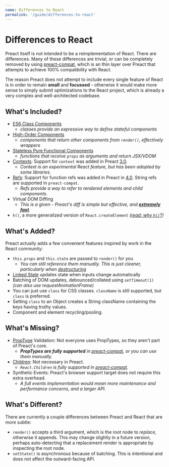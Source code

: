 ```yaml
---
name: Differences to React
permalink: '/guide/differences-to-react'
---
```


# Differences to React

Preact itself is not intended to be a reimplementation of React.  There are differences. Many of these differences are trivial, or can be completely removed by using [preact-compat], which is an thin layer over Preact that attempts to achieve 100% compatibility with React.

The reason Preact does not attempt to include every single feature of React is in order to remain **small** and **focussed** - otherwise it would make more sense to simply submit optimizations to the React project, which is already a very complex and well-architected codebase.

## What's Included?

- [ES6 Class Components]
    - _classes provide an expressive way to define stateful components_
- [High-Order Components]  
    - _components that return other components from `render()`, effectively wrappers_
- [Stateless Pure Functional Components]  
    - _functions that receive `props` as arguments and return JSX/VDOM_
- [Contexts]: Support for `context` was added in Preact [3.0].
    - _Context is an experimental React feature, but has been adopted by some libraries._
- [Refs]: Support for function refs was added in Preact in [4.0]. String refs are supported in `preact-compat`.
    - _Refs provide a way to refer to rendered elements and child components._
- Virtual DOM Diffing
    - _This is a given - Preact's diff is simple but effective, and **[extremely](http://developit.github.io/js-repaint-perfs/) [fast](https://localvoid.github.io/uibench/)**._
- `h()`, a more generalized version of `React.createElement` _([read: why `h()`?](http://jasonformat.com/wtf-is-jsx))_


## What's Added?

Preact actually adds a few convenient features inspired by work in the React community:

- `this.props` and `this.state` are passed to `render()` for you  
    - _You can still reference them manually. This is just cleaner, particularly when [destructuring]_
- [Linked State] updates state when inputs change automatically
- Batching of DOM updates, debounced/collated using `setTimeout(1)` _(can also use requestAnimationFrame)_
- You can just use `class` for CSS classes. `className` is still supported, but `class` is preferred.
- Setting `class` to an Object creates a String className containing the keys having truthy values.
- Component and element recycling/pooling.


## What's Missing?

- [PropType] Validation: Not everyone uses PropTypes, so they aren't part of Preact's core.
    - _**PropTypes are fully supported** in [preact-compat], or you can use them manually._
- [Children]: Not necessary in Preact.
    - _`React.Children` is fully supported in [preact-compat]._
- Synthetic Events: Preact's browser support target does not require this extra overhead.
    - _A full events implementation would mean more maintenance and performance concerns, and a larger API._


## What's Different?

There are currently a couple differences between Preact and React that are more subtle:

- `render()` accepts a third argument, which is the root node to _replace_, otherwise it appends. This may change slightly in a future version, perhaps auto-detecting that a replacement render is appropriate by inspecting the root node.
- `setState()` is asynchronous because of batching. This is intentional and does not affect the outward-facing API.


[3.0]: https://github.com/developit/preact/milestones/3.0
[4.0]: https://github.com/developit/preact/milestones/4.0
[preact-compat]: https://github.com/developit/preact-compat
[PropType]: https://github.com/developit/proptypes
[Contexts]: https://facebook.github.io/react/docs/context.html
[Refs]: https://facebook.github.io/react/docs/more-about-refs.html
[Children]: https://facebook.github.io/react/docs/top-level-api.html#react.children
[ES6 Class Components]: https://facebook.github.io/react/docs/reusable-components.html#es6-classes
[High-Order Components]: https://medium.com/@dan_abramov/mixins-are-dead-long-live-higher-order-components-94a0d2f9e750
[Stateless Pure Functional Components]: https://facebook.github.io/react/docs/reusable-components.html#stateless-functions
[destructuring]: http://www.2ality.com/2015/01/es6-destructuring.html
[Linked State]: /guide/linked-state
